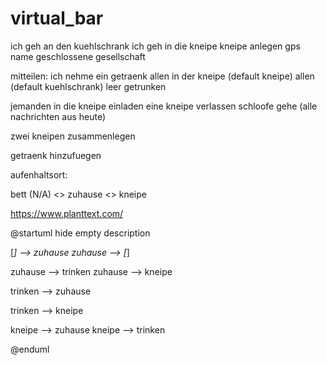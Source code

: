 # virtual_bar

ich geh an den kuehlschrank 
ich geh in die kneipe
    kneipe anlegen
        gps
        name
        geschlossene gesellschaft
        
mitteilen:
ich nehme ein getraenk
    allen in der kneipe (default kneipe) 
    allen (default kuehlschrank)
leer getrunken

jemanden in die kneipe einladen
eine kneipe verlassen
schloofe gehe (alle nachrichten aus heute)


zwei kneipen zusammenlegen




getraenk hinzufuegen

aufenhaltsort:

bett (N/A) <> zuhause <> kneipe

https://www.planttext.com/

@startuml
hide empty description

[*] --> zuhause
zuhause --> [*]

zuhause --> trinken
zuhause --> kneipe

trinken --> zuhause

trinken --> kneipe

kneipe --> zuhause
kneipe --> trinken

@enduml
